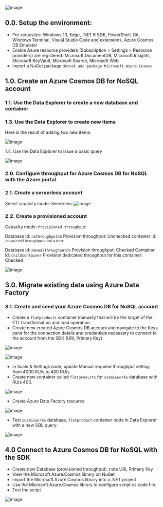 ![image](https://github.com/ZCHAnalytics/Microsoft-Challenge-data-skills/assets/146954022/7f71eff2-3ec5-4405-bdc3-af7ae2af716e)

## 0.0. Setup the environment:
- Pre-requisites: Windows 10, Edge, .NET 6 SDK, PowerShell, Git, Windows Terminal, Visual Studio Code and extensions, Azure Cosmos DB Emulator
- Enable Azure resource providers (Subscription > Settings > Resource providers) are registered: Microsoft.DocumentDB, Microsoft.Insights, Microsoft.KeyVault, Microsoft.Search, Microsoft.Web
- Import a NuGet package
`dotnet add package Microsoft.Azure.Cosmos`

## 1.0. Create an Azure Cosmos DB for NoSQL account

### 1.1. Use the Data Explorer to create a new database and container

### 1.3. Use the Data Explorer to create new items

Here is the result of adding two new items:

![image](https://github.com/ZCHAnalytics/Microsoft-Challenge-data-skills/assets/146954022/369a1fcf-cce6-4b78-a21a-c85f9ce894dc)

1.4. Use the Data Explorer to issue a basic query

![image](https://github.com/ZCHAnalytics/Microsoft-Challenge-data-skills/assets/146954022/d06d548c-10fc-4bfa-9f99-394ff54409ef)

### 2.0. Configure throughput for Azure Cosmos DB for NoSQL with the Azure portal

### 2.1. Create a serverless account 

Select capacity mode: Serverless
![image](https://github.com/ZCHAnalytics/Microsoft-Challenge-data-skills/assets/146954022/3230f35c-c19c-4be8-a656-4cee58f6df97)

### 2.2. Create a provisioned account
Capacity mode: `Provisioned throughput`

Database id: 	`nothroughputdb`
Provision throughput:	Unchecked
container id: `requiredthroughputcontainer`

Database id:	`manualthroughputdb`
Provision throughput:	Checked
Container id:	`childcontainer`
Provision dedicated throughput for this container:	Checked

![image](https://github.com/ZCHAnalytics/Microsoft-Challenge-data-skills/assets/146954022/975beb61-6b69-4018-9638-3613172d4a70)

## 3.0. Migrate existing data using Azure Data Factory

### 3.1. Create and seed your Azure Cosmos DB for NoSQL account

- Create a `flatproducts` container manually that will be the target of the ETL transformation and load operation.
- Create new created Azure Cosmos DB account and navigate to the Keys pane for the connection details and credentials necessary to connect to the account from the SDK (URI, Primary Key).

![image](https://github.com/ZCHAnalytics/Microsoft-Challenge-data-skills/assets/146954022/b5cbe7cf-17ab-4317-91b9-4dc4c1e3873a)

![image](https://github.com/ZCHAnalytics/Microsoft-Challenge-data-skills/assets/146954022/44f12076-9235-41a2-b83a-a7b347732e90)

- In Scale & Settings node, update Manual required throughput setting from 4000 RU/s to 400 RU/s.
- Create new container called `flatproducts` for `cosmicworks` database with RU/s	400.

![image](https://github.com/ZCHAnalytics/Microsoft-Challenge-data-skills/assets/146954022/29e495ef-a08b-409f-8405-d34cc9be413e)

- Create Azure Data Factory resource

![image](https://github.com/ZCHAnalytics/Microsoft-Challenge-data-skills/assets/146954022/ab63b6c9-ef39-450c-975f-f2b42627268b)

- Test `cosmicworks` database, `flatproduct` container node in Data Explorer with a new SQL query:

![image](https://github.com/ZCHAnalytics/Microsoft-Challenge-data-skills/assets/146954022/c7f2e853-b45f-4dd7-a7f5-e677bcba935e)

## 4.0 Connect to Azure Cosmos DB for NoSQL with the SDK
- Create new Database (provisioned throughput). note URI, Primary Key
- View the Microsoft.Azure.Cosmos library on NuGet
- Import the Microsoft.Azure.Cosmos library into a .NET project
- Use the Microsoft.Azure.Cosmos library to configure script.cs code file.
- Test the script
  
![image](https://github.com/ZCHAnalytics/Microsoft-Challenge-data-skills/assets/146954022/8634a2dc-73c6-4501-9890-d14cbd430b23)

  
